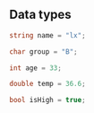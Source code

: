 ## Data types

```cs
string name = "lx";

char group = "B";

int age = 33;

double temp = 36.6;

bool isHigh = true;
```

